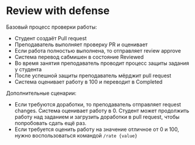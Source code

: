 # Review with defense

Базовый процесс проверки работы:

- Студент создаёт Pull request
- Преподаватель выполняет проверку PR и оценивает
- Если работа полностью выполнена, то отправляет review approve
- Система перевод сабмишен в состояние Reviewed
- Во время занятия преподаватель проводит процесс защиты задания у студента
- После успешной защиты преподаватель мёрджит pull request
- Система оценивает работу в 100 и переводит в Completed

Дополнительные сценарии:

- Если требуются доработки, то преподаватель отправляет request changes. Система оценивает работу в 0. Студент может
  продолжить работу над заданием и загрузить доработки в pull request, чтобы попробовать сдать ещё раз.
- Если требуется оценить работу на значение отличное от 0 и 100, нужно воспользоваться командой `/rate {value}`